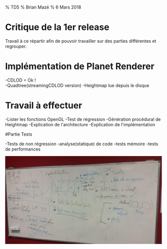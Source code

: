 % TD5
% Brian Mazé
% 6 Mars 2018

# Critique de la 1er release

Travail à ce répartir afin de pouvoir travailler sur des parties différentes et regrouper.

# Implémentation de Planet Renderer

-CDLOD = Ok !   
-Quadtree(streamingCDLOD version)
-Heightmap lue depuis le disque

# Travail à effectuer

 -Lister les fonctions OpenGL
 -Test de régression
 -Génération procédural de Heightmap
 -Explication de l'architecture
 -Explication de l'implémentation

#Partie Tests

-Tests de non régression
-analyse(statique) de code
-tests mémoire
-tests de performances

![Image 1](img/td5-img.jpg)
